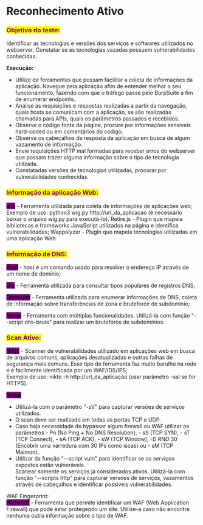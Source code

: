 # Reconhecimento Ativo

### <mark style="color:purple;">Objetivo do teste:</mark>

Identificar as tecnologias e versões dos serviços e softwares utilizados no webserver. Constatar se as tecnologias vazadas possuem vulnerabilidades conhecidas.

﻿**Execução:**&#x20;

* Utilize de ferramentas que possam facilitar a coleta de informações da aplicação. Navegue pela aplicação afim de entender melhor o seu funcionamento, fazendo com que o tráfego passe pelo BurpSuite a fim de enumerar endpoints.
* Analise as requisições e respostas realizadas a partir da navegação, quais hosts se comunicam com a aplicação, se são realizadas chamadas para APIs, quais os parâmetros passados e recebidos.
* Observe o código fonte da página, procure por informações sensíveis hard-coded ou em comentários do código.
* Observe os cabeçalhos de resposta da aplicação em busca de algum vazamento de informação.
* Envie requisições HTTP mal formadas para receber erros do webserver que possam trazer alguma informação sobre o tipo de tecnologia utilizada.
* Constatadas versões de tecnologias utilizadas, procurar por vulnerabilidades conhecidas.

### <mark style="color:purple;">Informação da aplicação Web:</mark>

<mark style="background-color:purple;">wig</mark> - Ferramenta utilizada para coleta de informações de aplicações web; \
Exemplo de uso: python3 wig.py http://url\_da\_aplicacao (é necessário baixar o arquivo wig.py para executá-lo). Retire.js - Plugin que mapeia bibliotecas e frameworks JavaScript utilizados na página e identifica vulnerabilidades; Wappalyzer - Plugin que mapeia tecnologias utilizadas em uma aplicação Web.

### <mark style="color:purple;">Informação de DNS:</mark>

<mark style="background-color:purple;">Host</mark> - host é um comando usado para resolver o endereço IP através de um nome de domínio;&#x20;

<mark style="background-color:purple;">Dig</mark> - Ferramenta utilizada para consultar tipos populares de registros DNS;&#x20;

<mark style="background-color:purple;">Dnsenum</mark> - Ferramenta utilizada para enumerar informações de DNS, coleta de informação sobre transferências de zona e bruteforce de subdomínio;&#x20;

<mark style="background-color:purple;">Nmap</mark> - Ferramenta com múltiplas funcionalidades. Utilizá-la com função "--script dns-brute" para realizar um bruteforce de subdomínios.

### <mark style="color:purple;">Scan Ativo:</mark>

<mark style="background-color:purple;">Nikto</mark> - Scanner de vulnerabilidades utilizado em aplicações web em busca de arquivos comuns, aplicações desatualizadas e outras falhas de segurança mais comuns. Esse tipo de ferramenta faz muito barulho na rede e é facilmente identificada por um WAF/IDS/IPS; \
Exemplo de uso: nikto -h http://url\_da\_aplicação (usar parâmetro -ssl se for HTTPS).&#x20;

<mark style="background-color:purple;">Nmap</mark>&#x20;

* Utilizá-la com o parâmetro "-sV" para capturar versões de serviços utilizados.&#x20;
* O scan deve ser realizado em todas as portas TCP e UDP.&#x20;
* Caso haja necessidade de bypassar algum firewall ou WAF utilizar os parâmetros - Pn (No Ping + No DNS Resolution), - sS (TCP SYN), - sT (TCP Connect), - sA (TCP ACK), - sW (TCP Window), -D RND:30 (Encobrir uma varredura com 30 IPs como iscas) ou - sM (TCP Maimon).&#x20;
* Utilizar da função "--script vuln" para identificar se os serviços expostos estão vulneráveis. \
  Scanear somente os serviços já considerados ativos. Utilizá-la com função "--scripts http" para capturar versões de serviços, vazamentos através de cabeçalhos e identificar possíveis vulnerabilidades.

﻿WAF Fingerprint:\
<mark style="background-color:purple;">Wafw00f</mark> - Ferramenta que permite identificar um WAF (Web Application Firewall) que pode estar protegendo um site. Utilize-a caso não encontre nenhuma outra informação sobre o tipo de WAF.
